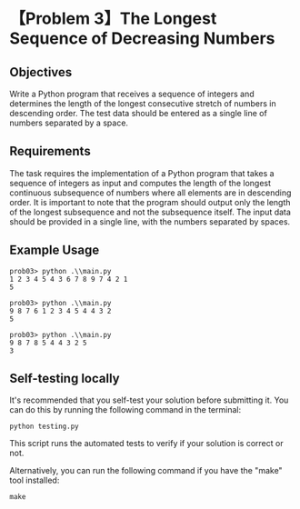 
# 【Problem 3】The Longest Sequence of Decreasing Numbers

## Objectives

Write a Python program that receives a sequence of integers and determines the length of the longest consecutive stretch of numbers in descending order. The test data should be entered as a single line of numbers separated by a space.

## Requirements

The task requires the implementation of a Python program that takes a sequence of integers as input and computes the length of the longest continuous subsequence of numbers where all elements are in descending order. It is important to note that the program should output only the length of the longest subsequence and not the subsequence itself. The input data should be provided in a single line, with the numbers separated by spaces.

## Example Usage

```
prob03> python .\\main.py
1 2 3 4 5 4 3 6 7 8 9 7 4 2 1
5

prob03> python .\\main.py
9 8 7 6 1 2 3 4 5 4 4 3 2
5

prob03> python .\\main.py
9 8 7 8 5 4 4 3 2 5
3

```

## Self-testing locally
It's recommended that you self-test your solution before submitting it. You can do this by running the following command in the terminal:

```
python testing.py
```

This script runs the automated tests to verify if your solution is correct or not.

Alternatively, you can run the following command if you have the "make" tool installed:

```
make
```

